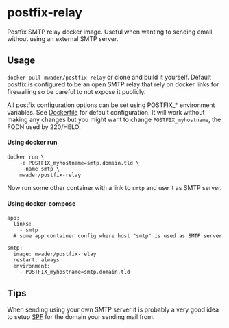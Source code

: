 # postfix-relay
Postfix SMTP relay docker image. Useful when wanting to sending email without using an external SMTP server.

## Usage
`docker pull mwader/postfix-relay` or clone and build it yourself. Default postfix is configured to be an open SMTP relay that rely on docker links for firewalling so be careful to not expose it publicly.

All postfix configuration options can be set using POSTFIX_* environment variables. See [Dockerfile](Dockerfile) for default configuration. It will work without making any changes but you might want to change `POSTFIX_myhostname`, the FQDN used by 220/HELO.

#### Using docker run 
```
docker run \
	-e POSTFIX_myhostname=smtp.domain.tld \
	--name smtp \
	mwader/postfix-relay
```
Now run some other container with a link to `smtp` and use it as SMTP server.

#### Using docker-compose

```
app:
  links:
    - smtp
  # some app container config where host "smtp" is used as SMTP server

smtp:
  image: mwader/postfix-relay
  restart: always
  environment:
    - POSTFIX_myhostname=smtp.domain.tld
```

## Tips

When sending using your own SMTP server it is probably a very good idea to setup [SPF](https://en.wikipedia.org/wiki/Sender_Policy_Framework) for the domain your sending mail from.
